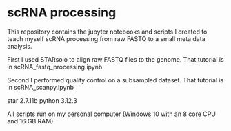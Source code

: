 # scRNA processing
This repository contains the jupyter notebooks and scripts I created to teach myself scRNA processing from raw FASTQ to a small meta data analysis.

First I used STARsolo to align raw FASTQ files to the genome. That tutorial is in scRNA_fastq_processing.ipynb

Second I performed quality control on a subsampled dataset. That tutorial is in scRNA_scanpy.ipynb

star 2.7.11b
python 3.12.3

All scripts run on my personal computer (Windows 10 with an 8 core CPU and 16 GB RAM). 

